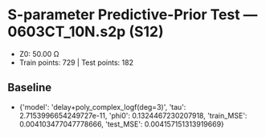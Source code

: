 # S-parameter Predictive-Prior Test — 0603CT_10N.s2p (S12)
- Z0: 50.00 Ω
- Train points: 729  |  Test points: 182

## Baseline
- {'model': 'delay+poly_complex_logf(deg=3)', 'tau': 2.7153996654249727e-11, 'phi0': 0.1324467230207918, 'train_MSE': 0.004103477047778666, 'test_MSE': 0.004157151313919669}
